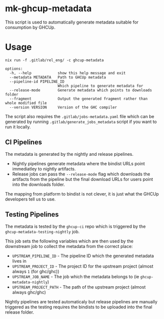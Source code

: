 # mk-ghcup-metadata

This script is used to automatically generate metadata suitable for consumption by
GHCUp.

# Usage

```
nix run -f .gitlab/rel_eng/ -c ghcup-metadata
```

```
options:
  -h, --help            show this help message and exit
  --metadata METADATA   Path to GHCUp metadata
  --pipeline-id PIPELINE_ID
                        Which pipeline to generate metadata for
  --release-mode        Generate metadata which points to downloads folder
  --fragment            Output the generated fragment rather than whole modified file
  --version VERSION     Version of the GHC compiler
```

The script also requires the `.gitlab/jobs-metadata.yaml` file which can be generated
by running `.gitlab/generate_jobs_metadata` script if you want to run it locally.


## CI Pipelines

The metadata is generated by the nightly and release pipelines.

* Nightly pipelines generate metadata where the bindist URLs point immediatley to
  nightly artifacts.
* Release jobs can pass the `--release-mode` flag which downloads the artifacts from
  the pipeline but the final download URLs for users point into the downloads folder.

The mapping from platform to bindist is not clever, it is just what the GHCUp developers
tell us to use.

## Testing Pipelines

The metadata is tested by the `ghcup-ci` repo which is triggered by the
`ghcup-metadata-testing-nightly` job.

This job sets the following variables which are then used by the downstream job
to collect the metadata from the correct place:

* `UPSTREAM_PIPELINE_ID`  - The pipeline ID which the generated metadata lives in
* `UPSTREAM_PROJECT_ID`   - The project ID for the upstream project (almost always `1` (for ghc/ghc))
* `UPSTREAM_JOB_NAME`     - The job which the metadata belongs to (ie `ghcup-metadata-nightly`)
* `UPSTREAM_PROJECT_PATH` - The path of the upstream project (almost always ghc/ghc)

Nightly pipelines are tested automaticaly but release pipelines are manually triggered
as the testing requires the bindists to be uploaded into the final release folder.



